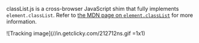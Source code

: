 classList.js is a cross-browser JavaScript shim that fully implements `element.classList`. Refer to [the MDN page on `element.classList`][1] for more information.


![Tracking image](//in.getclicky.com/212712ns.gif =1x1)


  [1]: https://developer.mozilla.org/en/DOM/element.classList "MDN / DOM / element.classList"
